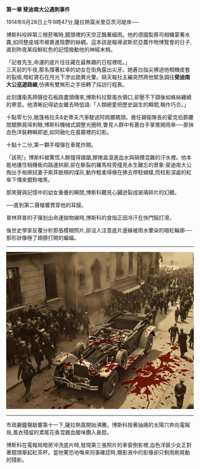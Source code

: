 **第一章 斐迪南大公遇刺事件**

1914年6月28日上午9時47分,薩拉熱窩米里亞茨河堤岸──

博斯科咬碎第三根菸嘴時,鏡頭裡的天空正飄著細雨。他的德國製蔡司相機蒙著水霧,如同整座城市被裹進陰鬱的絲綢。這本該是報導波斯尼亞農作物博覽會的日子,直到昨夜某段鮮紅色的記憶撥動他的神經末梢。

「記者先生,命運的底片往往藏在最無趣的日程裡呢。」  
三天前的午夜,那名撐著紅傘的幼女在街角露出尖牙。她蒼白指尖拂過他相機皮套的裂痕,暗紅寶石在月光下滲出詭異光暈。隔天報社主編突然將他緊急調往**斐迪南大公巡遊路線**,彷彿有雙無形之手扭轉了採訪行程表。

此刻護衛馬蹄聲從石板路盡頭傳來,博斯科拉緊風衣領口,卻壓不下頸後如蛛絲纏繞的寒意。他清晰記得幼女離去時低語:「人類總愛把歷史誕生的瞬間,稱作巧合。」

十點零七分,敞篷格拉夫&史蒂夫汽車駛過阿佩爾碼頭。擔任親衛隊長的霍克伯爵腰間銀飾晃得刺眼,博斯科機械式調整光圈時,瞥見人群中有蒼白手掌推開雨傘──那抹血色洋裝轉瞬即逝,如同融化在晨霧裡的幻影。

十點十二分,第一顆手榴彈在車尾炸開。

「該死!」博斯科被驚慌人群撞得踉蹌,膠捲盒滾進血水與硝煙混雜的汙水裡。他本能地護住相機衝向路邊拱廊,卻在斷裂的羅馬柱旁撞見永生難忘的景象:斐迪南大公掏出手帕擦拭妻子索菲臉頰的煤灰,動作輕柔得像在拂去停駐蝴蝶,而柱影深處的紅傘下傳來銀鈴嗤笑。

那笑聲與記憶中的幼女重疊的瞬間,博斯科聽見心臟迸裂成玻璃碎片的幻聽。

──直到第二聲槍響貫穿他的耳膜。

普林齊普的子彈划出命運拋物線時,博斯科的食指正因冷汗在快門鈕打滑。

後世史學家反覆分析那張模糊照片,卻沒人注意底片邊緣被雨水暈染的暗紅輪廓──那形狀像極了翅膀打開的蝙蝠。

---

![](./VKPWWQZ64FVXVP2J4X17TM5PJ0.jpeg)

---

市政廳鐘聲敲響第十一下,薩拉熱窩開始沸騰。博斯科按著抽痛的太陽穴奔向電報局,風衣殘留的鳶尾花香混雜血腥味鑽入鼻腔。

博斯科在電報局暗房沖洗底片時,發現第三張照片的車窗倒影裡,血色洋裝少女正對著鏡頭舉起紅茶杯。當他驚恐地喚來同事確認時,顯影液中的影像卻只剩雨刷晃動的殘影。